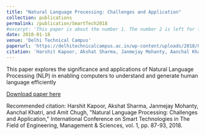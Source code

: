 ```yaml
---
title: "Natural Language Processing: Challenges and Application"
collection: publications
permalink: /publication/SmartTech2018
#excerpt: 'This paper is about the number 1. The number 2 is left for future work.'
date: 2018-01-18
venue: 'Delhi Technical Campus'
paperurl: 'https://delhitechnicalcampus.ac.in/wp-content/uploads/2018/07/SmartTech2018%20PROCEEDINGS%20pdf.pdf'
citation: 'Harshit Kapoor, Akshat Sharma, Janmejay Mohanty, Aanchal Khatri, and Amit Chugh, "Natural Language Processing: Challenges and Application," International Conference on Smart Technologies in The Field of Engineering, Management & Sciences, vol. 1, pp. 87-93, 2018.'
---
```

This paper explores the significance and applications of Natural Language Processing (NLP) in enabling computers to understand and generate human language efficiently

[Download paper here](https://delhitechnicalcampus.ac.in/wp-content/uploads/2018/07/SmartTech2018%20PROCEEDINGS%20pdf.pdf)

Recommended citation: Harshit Kapoor, Akshat Sharma, Janmejay Mohanty, Aanchal Khatri, and Amit Chugh, "Natural Language Processing: Challenges and Application," International Conference on Smart Technologies in The Field of Engineering, Management & Sciences, vol. 1, pp. 87-93, 2018.